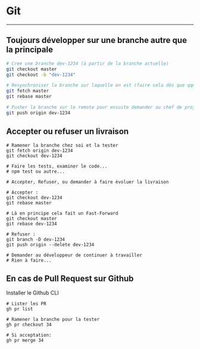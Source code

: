# Git

---

## Toujours développer sur une branche autre que la principale

```bash
# Cree une branche dev-1234 (à partir de la branche actuelle)
git checkout master
git checkout -b "dev-1234"

# Resynchroniser la branche sur laquelle on est (faire cela dès que qqn d'autre a livré entre temps)
git fetch master
git rebase master

# Pusher la branche sur le remote pour ensuite demander au chef de projet de l'intégrer au projet
git push origin dev-1234
```

## Accepter ou refuser un livraison

```
# Ramener la branche chez soi et la tester
git fetch origin dev-1234
git checkout dev-1234

# Faire les tests, examiner le code...
# npm test ou autre...

# Accepter, Refuser, ou demander à faire évoluer la livraison

# Accepter :
git checkout dev-1234
git rebase master

# Là en principe cela fait un Fast-Forward
git checkout master
git rebase dev-1234

# Refuser :
git branch -D dev-1234
git push origin --delete dev-1234

# Demander au développeur de continuer à travailler
# Rien à faire...
```

## En cas de Pull Request sur Github

Installer le Github CLI

```
# Lister les PR
gh pr list

# Ramener la branche pour la tester
gh pr checkout 34

# Si acceptation:
gh pr merge 34
```
